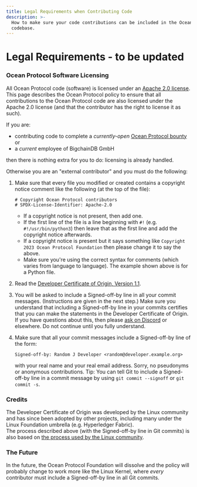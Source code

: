 ```yaml
---
title: Legal Requirements when Contributing Code
description: >-
  How to make sure your code contributions can be included in the Ocean Protocol
  codebase.
---
```


# Legal Requirements - to be updated

### Ocean Protocol Software Licensing

All Ocean Protocol code (software) is licensed under an [Apache 2.0 license](https://www.apache.org/licenses/LICENSE-2.0.html). This page describes the Ocean Protocol policy to ensure that all contributions to the Ocean Protocol code are also licensed under the Apache 2.0 license (and that the contributor has the right to license it as such).

If you are:

* contributing code to complete a _currently-open_ [Ocean Protocol bounty](https://gitcoin.co/explorer?network=mainnet\&idx_status=open\&keywords=oceanprotocol\&order_by=-web3_created\&org=oceanprotocol) or
* a _current_ employee of BigchainDB GmbH

then there is nothing extra for you to do: licensing is already handled.

Otherwise you are an "external contributor" and you must do the following:

1.  Make sure that every file you modified or created contains a copyright notice comment like the following (at the top of the file):

    ```
    # Copyright Ocean Protocol contributors
    # SPDX-License-Identifier: Apache-2.0
    ```

    * If a copyright notice is not present, then add one.
    * If the first line of the file is a line beginning with `#!` (e.g. `#!/usr/bin/python3`) then leave that as the first line and add the copyright notice afterwards.
    * If a copyright notice is present but it says something like `Copyright 2023 Ocean Protocol Foundation` then please change it to say the above.
    * Make sure you're using the correct syntax for comments (which varies from language to language). The example shown above is for a Python file.
2. Read the [Developer Certificate of Origin, Version 1.1](https://developercertificate.org/).
3. You will be asked to include a Signed-off-by line in all your commit messages. (Instructions are given in the next step.) Make sure you understand that including a Signed-off-by line in your commits certifies that you can make the statements in the Developer Certificate of Origin. If you have questions about this, then please [ask on Discord](https://discord.gg/TnXjkR5) or elsewhere. Do not continue until you fully understand.
4.  Make sure that all your commit messages include a Signed-off-by line of the form:

    ```
    Signed-off-by: Random J Developer <random@developer.example.org>
    ```

    with your real name and your real email address. Sorry, no pseudonyms or anonymous contributions. Tip: You can tell Git to include a Signed-off-by line in a commit message by using `git commit --signoff` or `git commit -s`.

### Credits

The Developer Certificate of Origin was developed by the Linux community and has since been adopted by other projects, including many under the Linux Foundation umbrella (e.g. Hyperledger Fabric).\
The process described above (with the Signed-off-by line in Git commits) is also based on [the process used by the Linux community](https://github.com/torvalds/linux/blob/master/Documentation/process/submitting-patches.rst#11-sign-your-work---the-developers-certificate-of-origin).

### The Future

In the future, the Ocean Protocol Foundation will dissolve and the policy will probably change to work more like the Linux Kernel, where _every_ contributor must include a Signed-off-by line in all Git commits.
